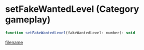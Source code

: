 # setFakeWantedLevel (Category gameplay)

```js
function setFakeWantedLevel(fakeWantedLevel: number): void
```

[filename](setFakeWantedLevel_m.md ':include')